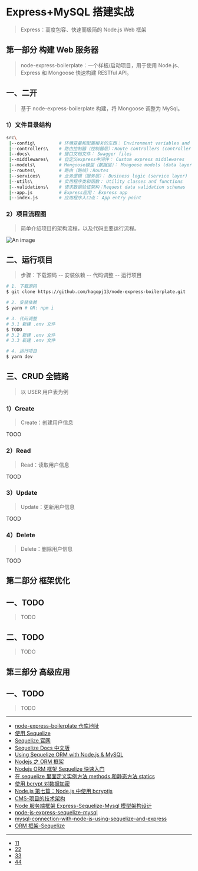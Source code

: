 # Express+MySQL 搭建实战

> Express：高度包容、快速而极简的 Node.js Web 框架

## 第一部分 构建 Web 服务器

> node-express-boilerplate：一个样板/启动项目，用于使用 Node.js、Express 和 Mongoose 快速构建 RESTful API。

## 一、二开

> 基于 node-express-boilerplate 构建，将 Mongoose 调整为 MySql。

### 1）文件目录结构

```bash
src\
 |--config\         # 环境变量和配置相关的东西： Environment variables and configuration related things
 |--controllers\    # 路由控制器（控制器层）：Route controllers (controller layer)
 |--docs\           # 接口文档文件： Swagger files
 |--middlewares\    # 自定义express中间件： Custom express middlewares
 |--models\         # Mongoose模型（数据层）： Mongoose models (data layer)
 |--routes\         # 路由（路线）：Routes
 |--services\       # 业务逻辑（服务层）： Business logic (service layer)
 |--utils\          # 实用程序类和函数： Utility classes and functions
 |--validations\    # 请求数据验证架构：Request data validation schemas
 |--app.js          # Express应用： Express app
 |--index.js        # 应用程序入口点： App entry point
```

### 2）项目流程图

> 简单介绍项目的架构流程，以及代码主要运行流程。

![An image](/images/node/express/express-mysql.png)

## 二、运行项目

> 步骤：下载源码 -- 安装依赖 -- 代码调整 -- 运行项目

```bash
# 1. 下载源码
$ git clone https://github.com/hagopj13/node-express-boilerplate.git

# 2. 安装依赖
$ yarn # OR: npm i

# 3. 代码调整
# 3.1 新建 .env 文件
$ TODO
# 3.2 新建 .env 文件
# 3.3 新建 .env 文件

# 4. 运行项目
$ yarn dev
```

## 三、CRUD 全链路

> 以 USER 用户表为例

### 1）Create

> Create：创建用户信息

TOOO

### 2）Read

> Read：读取用户信息

TOOD

### 3）Update

> Update：更新用户信息

TOOD

### 4）Delete

> Delete：删除用户信息

TOOD

## 第二部分 框架优化

## 一、TODO

> TODO

## 二、TODO

> TODO

## 第三部分 高级应用

## 一、TODO

> TODO

---

- [node-express-boilerplate 仓库地址](https://github.com/hagopj13/node-express-boilerplate)
- [使用 Sequelize](https://www.liaoxuefeng.com/wiki/1022910821149312/1101571555324224)
- [Sequelize 官网](https://sequelize.org/)
- [Sequelize Docs 中文版](https://demopark.github.io/sequelize-docs-Zh-CN/)
- [Using Sequelize ORM with Node.js & MySQL](https://usecsv.com/community/sequelize-with-nodejs)
- [Nodejs 之 ORM 框架](https://juejin.cn/post/6844903936466354183)
- [Nodejs ORM 框架 Sequelize 快速入门](https://juejin.cn/post/7008441612485263396)
- [在 sequelize 里面定义实例方法 methods 和静态方法 statics](https://www.jianshu.com/p/e392063784ff)
- [使用 bcrypt 对数据加密](https://www.cnblogs.com/comyan/p/14074907.html)
- [Node.js 第七篇：Node.js 中使用 bcryptjs](https://www.cnblogs.com/lpl666/p/12873011.html)
- [CMS-项目的技术架构](https://blog.csdn.net/weixin_42528266/article/details/103854543)
- [Node 服务端框架 Express-Sequelize-Mysql 模型架构设计](https://blog.csdn.net/weixin_43295498/article/details/125569635)
- [node-js-express-sequelize-mysql](https://www.bezkoder.com/node-js-express-sequelize-mysql/)
- [mysql-connection-with-node-js-using-sequelize-and-express](https://www.turing.com/kb/mysql-connection-with-node-js-using-sequelize-and-express)
- [ORM 框架-Sequelize](https://juejin.cn/post/6893870075783643144)

---

- [11](https://lo-victoria.com/build-a-rest-api-with-nodejs-routes-and-controllers)
- [22](https://github.com/sequelize/sequelize-auto)
- [33](https://github.com/demopark/sequelize-docs-Zh-CN/blob/master/core-concepts/getting-started.md)
- [44](https://demopark.github.io/sequelize-docs-Zh-CN/core-concepts/model-querying-basics.html)

<!-- ```
- 运行流程：从上至下（文件有包含关系）
  - index.js
  - app.js
  - routes/index.js：路由。引入包含 权限路由/用户路由等。
  - middlewares：提供权限/验证/报错等中间件函数。
    - utils/pick.js
  - validations/index.js：定义验证内容。对请求参数等进行校验。
  - controllers/index.js：
  - services/index.js：
``` -->
